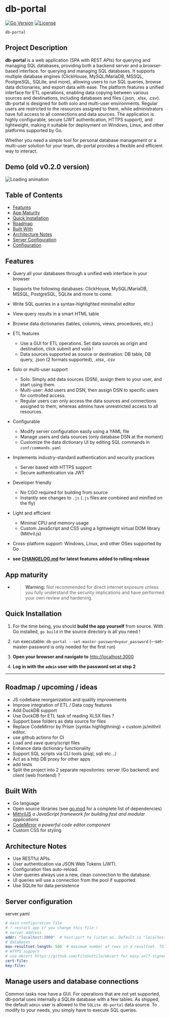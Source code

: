 # db-portal

[![Go Version](https://img.shields.io/badge/go-1.24-blue.svg)](https://go.dev/dl/)
[![License](https://img.shields.io/github/license/a-le/db-portal)](https://github.com/a-le/db-portal/blob/main/LICENSE)


`db-portal`
## Project Description
**db-portal** is a web application (SPA with REST APIs) for querying and managing SQL databases, providing both a backend server and a browser-based interface. for querying and managing SQL databases. 
It supports multiple database engines (ClickHouse, MySQL/MariaDB, MSSQL, PostgreSQL, SQLite, and more), allowing users to run SQL queries, browse data dictionaries, and export data with ease. The platform features a unified interface for ETL operations, enabling data copying between various sources and destinations, including databases and files (.json, .xlsx, .csv).
db-portal is designed for both solo and multi-user environments. Regular users are restricted to the resources assigned to them, while administrators have full access to all connections and data sources. The application is highly configurable, secure (JWT authentication, HTTPS support), and lightweight, making it suitable for deployment on Windows, Linux, and other platforms supported by Go.

Whether you need a simple tool for personal database management or a multi-user solution for your team, db-portal provides a flexible and efficient way to interact.

## Demo (old v0.2.0 version)
![Loading animation](.github/demo.gif)

## Table of Contents
- [Features](#features)
- [App Maturity](#app-maturity)
- [Quick Installation](#quick-installation)
- [Roadmap](#roadmap)
- [Built With](#built-with)
- [Architecture Notes](#architecture-notes)
- [Server Configuration](#server-configuration)
- [Configuration](#configuration)

## Features
- Query all your databases through a unified web interface in your browser
- Supports the following databases: ClickHouse, MySQL/MariaDB, MSSQL, PostgreSQL, SQLite and more to come.
- Write SQL queries in a syntax-highlighted minimalist editor
- View query results in a smart HTML table
- Browse data dictionaries (tables, columns, views, procedures, etc.)

- ETL features
  - Use a GUI for ETL operations. Set data sources as origin and destination, click submit and voilà ! 
  - Data sources supported as source or destination: DB table, DB query, .json (2 formats supported), .xlsx, .csv 

- Solo or multi-user support
  - Solo: Simply add data sources (DSN), assign them to your user, and start using them.
  - Multi-user: Add users and DSN, then assign DSN to specific users for controlled access.
  - Regular users can only access the data sources and connections assigned to them, whereas admins have unrestricted access to all resources.

- Configurable
  - Modify server configuration easily using a YAML file
  - Manage users and data sources (only database DSN at the moment)
  - Customize the data dictionary UI by editing SQL commands in `conf/commands.yaml`

- Implements industry-standard authentication and security practices
  - Server based with HTTPS support
  - Secure authentication via JWT

- Developer friendly
  - No CGO required for building from source
  - Instantly see changes to `.js` (`.js` files are combined and minified on the fly) 

- Light and efficient
  - Minimal CPU and memory usage
  - Custom JavaScript and CSS using a lightweight virtual DOM library (Mithril.js)

- Cross-platform support: Windows, Linux, and other OSes supported by Go
- **see [CHANGELOG.md](https://raw.githubusercontent.com/a-le/db-portal/main/CHANGELOG.md) for latest features added to rolling release**


## App maturity
- > **Warning:** Not recommended for direct internet exposure unless you fully understand the security implications and have performed your own review and hardening.


## Quick Installation
<!--
1. **Run the install script**

**Linux/macOS:**  
```bash
curl -sSfL https://raw.githubusercontent.com/a-le/db-portal/main/install/install.sh -o install.sh
bash install.sh
```

**Windows (PowerShell):**  
```powershell
irm https://raw.githubusercontent.com/a-le/db-portal/main/install/install.ps1 -OutFile install.ps1
powershell -File install.ps1
```
-->
1. For the time being, you should **build the app yourself** from source.
  With Go installed, `go build` in the source directory is all you need !

2. run executable: `db-portal --set-master-password=your_password` (--set-master-password is only needed for the first run)

3. **Open your browser and navigate to** [http://localhost:3000](http://localhost:3000)

4. **Log in with the `admin` user with the password set at step 2**  

---


## Roadmap / upcoming / ideas
- JS codebase reorganization and quality improvements
- Improve integration of ETL / Data copy features
- Add DuckDB support
- Use DuckDB for ETL task of reading XLSX files ?
- Support base folders as data source for files
- Replace CodeMirror by Prism (syntax highligthning) + custom js/mithril editor.
- use github actions for CI
- Load and save query/script files
- Enhance data dictionary functionality
- Support SQL scripts via CLI tools (psql, sqli etc...)
- Act as a http DB proxy for other apps
- add tests
- Split the project into 2 separate repositories: server (Go backend) and client (web frontend) ?


## Built With
- Go language
- Open source libraries  (see [go.mod](https://raw.githubusercontent.com/a-le/db-portal/main/go.mod) for a complete list of dependencies)
- [MithrilJS](https://mithril.js.org/) *a JavaScript framework for building fast and modular applications*
- [CodeMirror](https://codemirror.net/) *a powerful code editor component*
- Custom CSS for styling

## Architecture Notes
- Use RESTful APIs.
- User authentication via JSON Web Tokens (JWT).
- Configuration files auto-reload.
- User queries always use a new, clean connection to the database.
- UI queries will use a connection from the pool if supported.
- Use SQLite for data persistence

## Server configuration

server.yaml
```yaml
# main configuration file
# ! restart app if you change this file !
# server address
addr: "localhost:3000"  # host:port to listen on. Default is "localhost:3000"
# databases
max-resultset-length: 500  # maximum number of rows in a resultset. This applies only to the UI, not to file export. Default is 500
# HTTPS support
# use mkcert https://github.com/FiloSottile/mkcert for easy self-signed certificates. 
cert-file:
key-file:
```

## Manage users and database connections
Common tasks now have a GUI.
For operations that are not yet supported, 
db-portal uses internally a SQLite database with a few tables.
As shipped, the default `admin` user is allowed to the `SQLite db-portal` data source.
To modify to your needs, you simply have to execute SQL queries.
